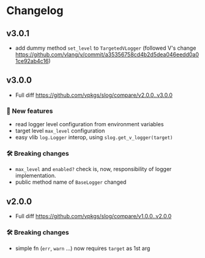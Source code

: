 # Changelog

## v3.0.1
- add dummy method `set_level` to `TargetedVLogger` (followed V's change https://github.com/vlang/v/commit/a35356758cd4b2d5dea046eedd0a01ce92ab4c16)

## v3.0.0

- Full diff https://github.com/vpkgs/slog/compare/v2.0.0..v3.0.0

### 🎉 New features
- read logger level configuration from environment variables
- target level `max_level` configuration
- easy vlib `log.Logger` interop, using `slog.get_v_logger(target)`

### 🛠 Breaking changes
- `max_level` and `enabled?` check is, now, responsibility of logger implementation.
- public method name of `BaseLogger` changed

## v2.0.0

- Full diff https://github.com/vpkgs/slog/compare/v1.0.0..v2.0.0

### 🛠 Breaking changes
- simple fn (`err`, `warn` ...) now requires `target` as 1st arg
